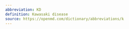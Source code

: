 ```yaml
---
abbreviation: KD
definition: Kawasaki disease
source: https://openmd.com/dictionary/abbreviations/k
---
```

